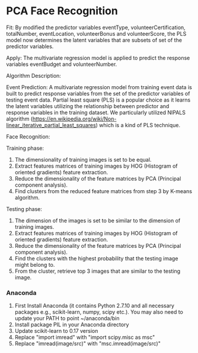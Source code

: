 # PCA Face Recognition

Fit: 
  By modified the predictor variables eventType, volunteerCertification, totalNumber, eventLocation, volunteerBonus and volunteerScore, the PLS model now determines the latent variables that are subsets of set of the predictor variables.

Apply: 
  The multivariate regression model is applied to predict the response variables eventBudget and volunteerNumber.



Algorithm Description:

Event Prediction:
  A multivariate regression model from training event data is built to predict response variables from the set of the predictor variables of testing event data. Partial least square (PLS) is a popular choice as it learns the latent variables utilizing the relationship between predictor and response variables in the training dataset. We particularly utilized NIPALS algorithm  (https://en.wikipedia.org/wiki/Non-linear_iterative_partial_least_squares) which is a kind of PLS technique.  

Face Recognition:
 
Training phase:
1.	The dimensionality of training images is set to be equal.
2.	Extract features matrices of training images by HOG (Histogram of oriented gradients) feature extraction.
3.	Reduce the dimensionality of the feature matrices by PCA (Principal component analysis).
4.	Find clusters from the reduced feature matrices from step 3 by K-means algorithm.

Testing phase:
1.	The dimension of the images is set to be similar to the dimension of training images.
2.	Extract features matrices of training images by HOG (Histogram of oriented gradients) feature extraction.
3.	Reduce the dimensionality of the feature matrices by PCA (Principal component analysis).
4.	Find the clusters with the highest probability that the testing image might belong to.
5.	From the cluster, retrieve top 3 images that are similar to the testing image.


### Anaconda ####
1. First Install Anaconda (it contains Python 2.7.10 and all necessary packages e.g., scikit-learn, numpy, scipy etc.). You may also need to update your PATH to point ~/anaconda/bin
2. Install package PIL in your Anaconda directory
3. Update scikit-learn to 0.17 version
4. Replace "import imread" with "import scipy.misc as msc"
5. Replace "imread(image/src)" with "msc.imread(image/src)"
